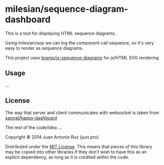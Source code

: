 # milesian/sequence-diagram-dashboard

This is a tool for displaying HTML sequence diagrams.

Using milesian/aop we can log the component call sequence, so it's very easy to render as sequence diagrams.

This project uses [bramp/js-sequence-diagrams](https://github.com/bramp/js-sequence-diagrams) for js/HTML SVG rendering

 
 
## Usage

...


## License

The way that server and client communicates with websocket is taken from [samrat/happy-dashboard](https://github.com/samrat/happy-dashboard)

The rest of the code/idea ...  

Copyright © 2014 Juan Antonio Ruz (juxt.pro)

Distributed under the [MIT License](http://opensource.org/licenses/MIT). This means that pieces of this library may be copied into other libraries if they don't wish to have this as an explicit dependency, as long as it is credited within the code.

